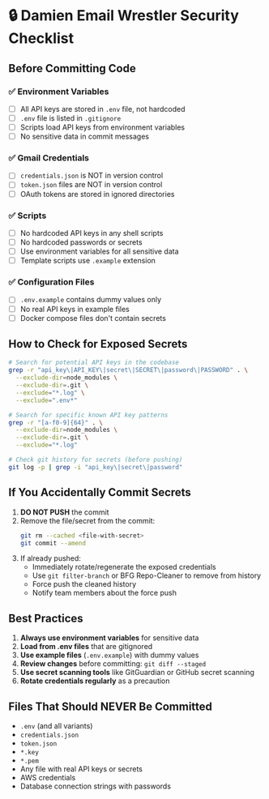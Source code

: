 # 🔒 Damien Email Wrestler Security Checklist

## Before Committing Code

### ✅ Environment Variables
- [ ] All API keys are stored in `.env` file, not hardcoded
- [ ] `.env` file is listed in `.gitignore`
- [ ] Scripts load API keys from environment variables
- [ ] No sensitive data in commit messages

### ✅ Gmail Credentials
- [ ] `credentials.json` is NOT in version control
- [ ] `token.json` files are NOT in version control
- [ ] OAuth tokens are stored in ignored directories

### ✅ Scripts
- [ ] No hardcoded API keys in any shell scripts
- [ ] No hardcoded passwords or secrets
- [ ] Use environment variables for all sensitive data
- [ ] Template scripts use `.example` extension

### ✅ Configuration Files
- [ ] `.env.example` contains dummy values only
- [ ] No real API keys in example files
- [ ] Docker compose files don't contain secrets

## How to Check for Exposed Secrets

```bash
# Search for potential API keys in the codebase
grep -r "api_key\|API_KEY\|secret\|SECRET\|password\|PASSWORD" . \
  --exclude-dir=node_modules \
  --exclude-dir=.git \
  --exclude="*.log" \
  --exclude=".env*"

# Search for specific known API key patterns
grep -r "[a-f0-9]{64}" . \
  --exclude-dir=node_modules \
  --exclude-dir=.git \
  --exclude="*.log"

# Check git history for secrets (before pushing)
git log -p | grep -i "api_key\|secret\|password"
```

## If You Accidentally Commit Secrets

1. **DO NOT PUSH** the commit
2. Remove the file/secret from the commit:
   ```bash
   git rm --cached <file-with-secret>
   git commit --amend
   ```
3. If already pushed:
   - Immediately rotate/regenerate the exposed credentials
   - Use `git filter-branch` or BFG Repo-Cleaner to remove from history
   - Force push the cleaned history
   - Notify team members about the force push

## Best Practices

1. **Always use environment variables** for sensitive data
2. **Load from .env files** that are gitignored
3. **Use example files** (`.env.example`) with dummy values
4. **Review changes** before committing: `git diff --staged`
5. **Use secret scanning tools** like GitGuardian or GitHub secret scanning
6. **Rotate credentials regularly** as a precaution

## Files That Should NEVER Be Committed

- `.env` (and all variants)
- `credentials.json`
- `token.json`
- `*.key`
- `*.pem`
- Any file with real API keys or secrets
- AWS credentials
- Database connection strings with passwords
